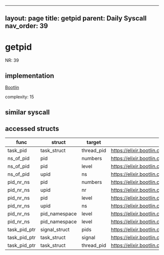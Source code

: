 
---
layout: page
title: getpid
parent: Daily Syscall
nav_order: 39
---
        

# getpid
NR: 39

## implementation
[Bootlin](https://elixir.bootlin.com/linux/v6.14.7/source/kernel/sys.c#L969)

complexity: 15


## similar syscall


## accessed structs

|func|struct|target|location|has_read|has_write|
|--|--|--|--|--|--|
|task_pid|task_struct|thread_pid|https://elixir.bootlin.com/linux/v6.14.7/source/include/linux/pid.h#L213|true|true|
|ns_of_pid|pid|numbers|https://elixir.bootlin.com/linux/v6.14.7/source/include/linux/pid.h#L148|false|false|
|ns_of_pid|pid|level|https://elixir.bootlin.com/linux/v6.14.7/source/include/linux/pid.h#L148|true|true|
|ns_of_pid|upid|ns|https://elixir.bootlin.com/linux/v6.14.7/source/include/linux/pid.h#L148|true|true|
|pid_nr_ns|pid|numbers|https://elixir.bootlin.com/linux/v6.14.7/source/kernel/pid.c#L491|false|false|
|pid_nr_ns|upid|nr|https://elixir.bootlin.com/linux/v6.14.7/source/kernel/pid.c#L493|true|true|
|pid_nr_ns|pid|level|https://elixir.bootlin.com/linux/v6.14.7/source/kernel/pid.c#L490|true|true|
|pid_nr_ns|upid|ns|https://elixir.bootlin.com/linux/v6.14.7/source/kernel/pid.c#L492|true|true|
|pid_nr_ns|pid_namespace|level|https://elixir.bootlin.com/linux/v6.14.7/source/kernel/pid.c#L490|true|true|
|pid_nr_ns|pid_namespace|level|https://elixir.bootlin.com/linux/v6.14.7/source/kernel/pid.c#L491|true|true|
|task_pid_ptr|signal_struct|pids|https://elixir.bootlin.com/linux/v6.14.7/source/kernel/pid.c#L334|false|false|
|task_pid_ptr|task_struct|signal|https://elixir.bootlin.com/linux/v6.14.7/source/kernel/pid.c#L334|true|true|
|task_pid_ptr|task_struct|thread_pid|https://elixir.bootlin.com/linux/v6.14.7/source/kernel/pid.c#L333|false|false|
